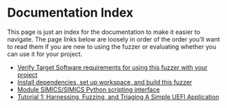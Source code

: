 # Documentation Index

This page is just an index for the documentation to make it easier to navigate. The
page links below are loosely in order of the order you'll want to read them if you are
new to using the fuzzer or evaluating whether you can use it for your project.

- [Verify Target Software requirements for using this fuzzer with your project](./Requirements.md)
- [Install dependencies, set up workspace, and build this fuzzer](./Setup.md)
- [Module SIMICS/SIMICS Python scripting interface](./ModuleApi.md)
- [Tutorial 1: Harnessing, Fuzzing, and Triaging A Simple UEFI Application](./HarnessingUEFISimple.md)